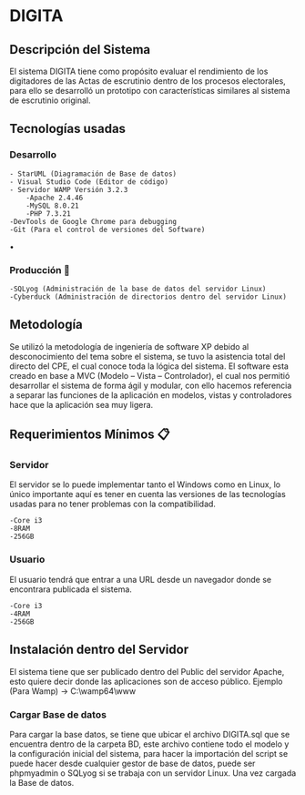 # DIGITA

## Descripción del Sistema

El sistema DIGITA tiene como propósito evaluar el rendimiento de los digitadores de las Actas de escrutinio dentro de los procesos electorales, para ello se desarrolló un prototipo con características similares al sistema de escrutinio original.

## Tecnologías usadas

### Desarrollo

```
- StarUML (Diagramación de Base de datos)
- Visual Studio Code (Editor de código)
- Servidor WAMP Versión 3.2.3
    -Apache 2.4.46
    -MySQL 8.0.21
    -PHP 7.3.21
-DevTools de Google Chrome para debugging
-Git (Para el control de versiones del Software)

```

•

### Producción 🚀

```
-SQLyog (Administración de la base de datos del servidor Linux)
-Cyberduck (Administración de directorios dentro del servidor Linux)

```

## Metodología

Se utilizó la metodología de ingeniería de software XP debido al desconocimiento del tema sobre el sistema, se tuvo la asistencia total del directo del CPE, el cual conoce toda la lógica del sistema.
El software esta creado en base a MVC (Modelo – Vista – Controlador), el cual nos permitió desarrollar el sistema de forma ágil y modular, con ello hacemos referencia a separar las funciones de la aplicación en modelos, vistas y controladores hace que la aplicación sea muy ligera.

## Requerimientos Mínimos 📋

### Servidor

El servidor se lo puede implementar tanto el Windows como en Linux, lo único importante aquí es tener en cuenta las versiones de las tecnologías usadas para no tener problemas con la compatibilidad.

```
-Core i3
-8RAM
-256GB

```

### Usuario

El usuario tendrá que entrar a una URL desde un navegador donde se encontrara publicada el sistema.

```
-Core i3
-4RAM
-256GB

```

## Instalación dentro del Servidor

El sistema tiene que ser publicado dentro del Public del servidor Apache, esto quiere decir donde las aplicaciones son de acceso público.
Ejemplo (Para Wamp) -> C:\wamp64\www

### Cargar Base de datos

Para cargar la base datos, se tiene que ubicar el archivo DIGITA.sql que se encuentra dentro de la carpeta BD, este archivo contiene todo el modelo y la configuración inicial del sistema, para hacer la importación del script se puede hacer desde cualquier gestor de base de datos, puede ser phpmyadmin o SQLyog si se trabaja con un servidor Linux.
Una vez cargada la Base de datos.
